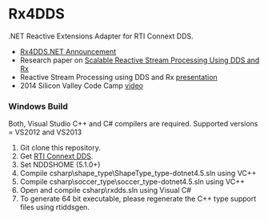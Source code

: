Rx4DDS
==========

.NET Reactive Extensions Adapter for RTI Connext DDS.

- [Rx4DDS.NET Announcement](http://blogs.rti.com/2014/04/09/reactive-programming-using-rx4dds/)
- Research paper on [Scalable Reactive Stream Processing Using DDS and Rx](http://community.rti.com/paper/scalable-reactive-stream-processing-using-dds-and-rx) 
- Reactive Stream Processing using DDS and Rx [presentation](http://www.slideshare.net/SumantTambe/reactive-stream-processing-using-dds-and-rx)
- 2014 Silicon Valley Code Camp [video](https://vimeo.com/108753792)


### Windows Build
Both, Visual Studio C++ and C# compilers are required. Supported versions = VS2012 and VS2013 

1. Git clone this repository.
2. Get [RTI Connext DDS](http://www.rti.com/products/dds/).
3. Set NDDSHOME (5.1.0+)
4. Compile csharp\shape_type\ShapeType_type-dotnet4.5.sln using VC++
5. Compile csharp\soccer_type\soccer_type-dotnet4.5.sln using VC++
6. Open and compile csharp\rxdds.sln using Visual C#
7. To generate 64 bit executable, please regenerate the C++ type support files using rtiddsgen.
